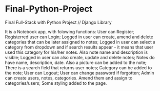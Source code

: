 # Final-Python-Project
Final Full-Stack with Python Project // Django Library

It is a Notebook app, with folowing functions:
User can Register;
Registerred user can Login;
Logged in user can create, amend and delete categories that can be later assigned to notes;
Logged in user can select a category from dropdown and if search results appear - it means that user used this category for his/her notes. Also note name and description is visible;
Logged in user can also create, update and delete notes;
Notes do have name, description, date. Also a picture can be added to the note;
There is a search field that returns user notes;
Category can be added to the note;
User can Logout;
User can change password if forgotten;
Admin can create users, notes, categories. Amend them and assign to categories/users;
Some styling added to the page.
